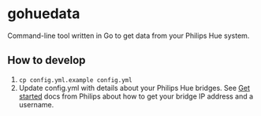 # gohuedata

Command-line tool written in Go to get data from your Philips Hue system.

## How to develop

1. `cp config.yml.example config.yml`
1. Update config.yml with details about your Philips Hue bridges. See [Get started](https://developers.meethue.com/develop/get-started-2/) docs from Philips about how to get your bridge IP address and a username.

